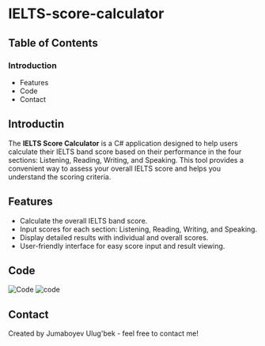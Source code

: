 # IELTS-score-calculator
## Table of Contents
### Introduction
* Features
* Code
* Contact

## Introductin
The **IELTS Score Calculator** is a C# application designed to help users calculate their IELTS band score based on their performance in the four sections: Listening, Reading, Writing, and Speaking. This tool provides a convenient way to assess your overall IELTS score and helps you understand the scoring criteria.

## Features
- Calculate the overall IELTS band score.
- Input scores for each section: Listening, Reading, Writing, and Speaking.
- Display detailed results with individual and overall scores.
- User-friendly interface for easy score input and result viewing.

## Code
![Code](C:\Users\user\Desktop\IELTS-score-calc\Images)
![code](C:\Users\user\Desktop\IELTS-score-calc\Images)

## Contact
Created by Jumaboyev Ulug'bek - feel free to contact me!